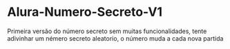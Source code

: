 # Alura-Numero-Secreto-V1
Primeira versão do número secreto sem muitas funcionalidades, tente adivinhar um némero secreto aleatorio, o número muda a cada nova partida

